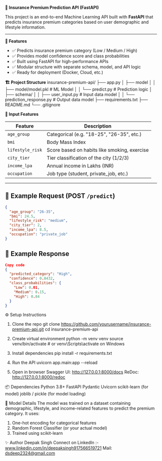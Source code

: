 **🧠 Insurance Premium Prediction API (FastAPI)**

This project is an end-to-end Machine Learning API built with **FastAPI** that predicts insurance premium categories based on user demographic and lifestyle information.

---

**🚀 Features**

- ✅ Predicts insurance premium category (Low / Medium / High)
- ✅ Provides model confidence score and class probabilities
- ✅ Built using FastAPI for high-performance APIs
- ✅ Modular structure with separate schema, model, and API logic
- ✅ Ready for deployment (Docker, Cloud, etc.)

**🏗️ Project Structure**
insurance-premium-api/
├── app.py
│ ├── model
│ │ ├── model/model.pkl # ML Model
│ │ └── predict.py # Prediction logic
│ ├── schema/
│ │ ├── user_input.py # Input data model
│ │ └── prediction_response.py # Output data model
├── requirements.txt
├── README.md
└── .gitignore

**🧪 Input Features**

| Feature | Description |
|--------|-------------|
| `age_group` | Categorical (e.g. "18-25", "26-35", etc.) |
| `bmi` | Body Mass Index |
| `lifestyle_risk` | Score based on habits like smoking, exercise |
| `city_tier` | Tier classification of the city (1/2/3) |
| `income_lpa` | Annual income in Lakhs (INR) |
| `occupation` | Job type (student, private_job, etc.) |

---

## 🧾 Example Request (POST `/predict`)

```json
{
  "age_group": "26-35",
  "bmi": 24.5,
  "lifestyle_risk": "medium",
  "city_tier": 2,
  "income_lpa": 8.5,
  "occupation": "private_job"
}
```

## 🎯 Example Response
```json
Copy code
{
  "predicted_category": "High",
  "confidence": 0.8432,
  "class_probabilities": {
    "Low": 0.01,
    "Medium": 0.15,
    "High": 0.84
  }
}
```

⚙️ Setup Instructions
1. Clone the repo
  git clone https://github.com/yourusername/insurance-premium-api.git
  cd insurance-premium-api

2. Create virtual environment
  python -m venv venv
  source venv/bin/activate   # or venv\Scripts\activate on Windows

3. Install dependencies
  pip install -r requirements.txt

4. Run the API
  uvicorn app.main:app --reload

5. Open in browser
  Swagger UI: http://127.0.0.1:8000/docs
  ReDoc: http://127.0.0.1:8000/redoc


📦 Dependencies
Python 3.8+
FastAPI
Pydantic
Uvicorn
scikit-learn (for model)
joblib / pickle (for model loading)


🧠 Model Details
The model was trained on a dataset containing demographic, lifestyle, and income-related features to predict the premium category. It uses:

1. One-hot encoding for categorical features
2. Random Forest Classifier (or your actual model)
3. Trained using scikit-learn


✨ Author
Deepak Singh
Connect on LinkedIn :- www.linkedin.com/in/deepaksingh917566519721
Mail: dsdeep2324@gmail.com

